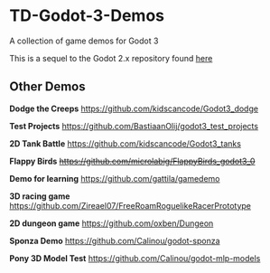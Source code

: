 # TD-Godot-3-Demos
A collection of game demos for Godot 3

This is a sequel to the Godot 2.x repository found [here](https://github.com/TutorialDoctor/TD-Godot-Games)

## Other Demos

**Dodge the Creeps**
https://github.com/kidscancode/Godot3_dodge

**Test Projects**
https://github.com/BastiaanOlij/godot3_test_projects

**2D Tank Battle**
https://github.com/kidscancode/Godot3_tanks

**Flappy Birds**
~~https://github.com/microlabig/FlappyBirds_godot3_0~~

**Demo for learning**
https://github.com/gattila/gamedemo

**3D racing game**
https://github.com/Zireael07/FreeRoamRoguelikeRacerPrototype

**2D dungeon game**
https://github.com/oxben/Dungeon

**Sponza Demo**
https://github.com/Calinou/godot-sponza

**Pony 3D Model Test**
https://github.com/Calinou/godot-mlp-models
